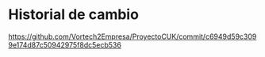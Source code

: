 # Historial de cambio

https://github.com/Vortech2Empresa/ProyectoCUK/commit/c6949d59c3099e174d87c50942975f8dc5ecb536